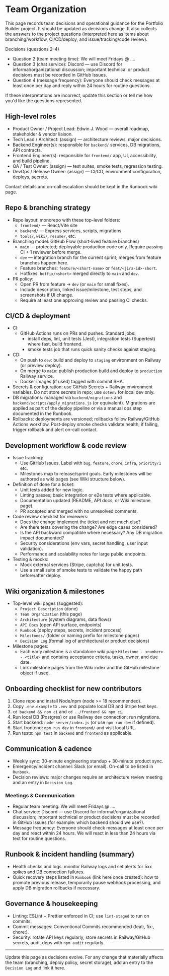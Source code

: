 # Team Organization

This page records team decisions and operational guidance for the Portfolio Builder project. It should be updated as decisions change. It also collects the answers to the project questions (interpreted here as items about branching/workflow, CI/CD/deploy, and issue/tracking/code review).

Decisions (questions 2–4)

- Question 2 (team meeting time): We will meet Fridays @ ....
- Question 3 (chat service): Discord — use Discord for informal/organizational discussion; important technical or product decisions must be recorded in GitHub Issues.
- Question 4 (message frequency): Everyone should check messages at least once per day and reply within 24 hours for routine questions.

If these interpretations are incorrect, update this section or tell me how you'd like the questions represented.

## High-level roles
- Product Owner / Project Lead: Edwin J. Wood — overall roadmap, stakeholder & vendor liaison.
- Tech Lead / Architect: (assign) — architecture reviews, major decisions.
- Backend Engineer(s): responsible for `backend/` services, DB migrations, API contracts.
- Frontend Engineer(s): responsible for `frontend/` app, UI, accessibility, and build pipeline.
- QA / Test Owner: (assign) — test suites, smoke tests, regression testing.
- DevOps / Release Owner: (assign) — CI/CD, environment configuration, deploys, secrets.

Contact details and on-call escalation should be kept in the Runbook wiki page.

## Repo & branching strategy
- Repo layout: monorepo with these top-level folders:
  - `frontend/` — React/Vite site
  - `backend/` — Express services, scripts, migrations
  - `tools/`, `wiki/`, `resume/`, etc.
- Branching model: GitHub Flow (short‑lived feature branches)
  - `main` — protected; deployable production code only. Require passing CI + 1 reviewer before merge.
  - `dev` — integration branch for the current sprint; merges from feature branches happen here.
  - Feature branches: `feature/<short-name>` or `feat/<jira-id>-short`.
  - Hotfixes: `hotfix/<short>` merged directly to `main` and `dev`.
- PR policy:
  - Open PR from feature -> `dev` (or `main` for small fixes).
  - Include description, linked issue/milestone, test steps, and screenshots if UI change.
  - Require at least one approving review and passing CI checks.

## CI/CD & deployment
- CI:
  - GitHub Actions runs on PRs and pushes. Standard jobs:
    - install deps, lint, unit tests (Jest), integration tests (Supertest) where fast, build frontend.
    - smoke tests job that runs quick sanity checks against staging.
- CD:
  - On push to `dev`: build and deploy to `staging` environment on Railway (or preview deploy).
  - On merge to `main`: publish production build and deploy to `production` Railway service.
  - Docker images (if used) tagged with commit SHA.
- Secrets & configuration: use GitHub Secrets + Railway environment variables. Do not store secrets in repo; use `dotenv` for local dev only.
- DB migrations: managed via `backend/migrations` and `backend/scripts/apply_migrations.js` (or equivalent). Migrations are applied as part of the deploy pipeline or via a manual ops step documented in the Runbook.
- Rollbacks: deployments are versioned; rollbacks follow Railway/GitHub Actions workflow. Post‑deploy smoke checks validate health; if failing, trigger rollback and alert on-call contact.

## Development workflow & code review
- Issue tracking:
  - Use GitHub Issues. Label with `bug`, `feature`, `chore`, `infra`, `priority/1` etc.
  - Milestones map to release/sprint goals. Early milestones will be authored as wiki pages (see Wiki structure below).
- Definition of done for a ticket:
  - Unit tests added for new logic.
  - Linting passes; basic integration or e2e tests where applicable.
  - Documentation updated (README, API docs, or Wiki milestone page).
  - PR accepted and merged with no unresolved comments.
- Code review checklist for reviewers:
  - Does the change implement the ticket and not much else?
  - Are there tests covering the change? Are edge cases considered?
  - Is the API backward compatible where necessary? Any DB migration impact documented?
  - Security considerations (env vars, secret handling, user input validation).
  - Performance and scalability notes for large public endpoints.
- Testing & mocks:
  - Mock external services (Stripe, captcha) for unit tests.
  - Use a small suite of smoke tests to validate the happy path before/after deploy.

## Wiki organization & milestones
- Top-level wiki pages (suggested):
  - `Project Description` (done)
  - `Team Organization` (this page)
  - `Architecture` (system diagrams, data flows)
  - `API Docs` (open API surface, endpoints)
  - `Runbook` (deploy steps, secrets, incident process)
  - `Milestones/` (folder or naming prefix for milestone pages)
  - `Decision Log` (formal log of architectural or product decisions)
- Milestone pages:
  - Each early milestone is a standalone wiki page `Milestone - <number> - <title>` and contains acceptance criteria, tasks, owner, and due date.
  - Link milestone pages from the Wiki index and the GitHub milestone object if used.

## Onboarding checklist for new contributors
1. Clone repo and install Node/npm (node >= 18 recommended).
2. Copy `.env.example` to `.env` and populate local DB and Stripe test keys.
3. `cd backend && npm ci` and `cd ../frontend && npm ci`.
4. Run local DB (Postgres) or use Railway dev connection; run migrations.
5. Start backend: `node server/index.js` (or use `npm run dev` if defined).
6. Start frontend: `npm run dev` in `frontend/` and visit local URL.
7. Run tests: `npm test` in `backend` and `frontend` as applicable.

## Communication & cadence
- Weekly sync: 30‑minute engineering standup + 30‑minute product sync.
- Emergency/incident channel: Slack (or email). On-call to be listed in `Runbook`.
- Decision reviews: major changes require an architecture review meeting and an entry in `Decision Log`.

### Meetings & Communication
- Regular team meeting: We will meet Fridays @ ....
- Chat service: Discord — use Discord for informal/organizational discussion; important technical or product decisions must be recorded in GitHub Issues (for example: which backend should we use?).
- Message frequency: Everyone should check messages at least once per day and react within 24 hours. We will react in less than 24 hours via text for routine questions.

## Runbook & incident handling (summary)
- Health checks and logs: monitor Railway logs and set alerts for 5xx spikes and DB connection failures.
- Quick recovery steps listed in `Runbook` (link here once created): how to promote previous release, temporarily pause webhook processing, and apply DB migration rollbacks if necessary.

## Governance & housekeeping
- Linting: ESLint + Prettier enforced in CI; use `lint-staged` to run on commits.
- Commit messages: Conventional Commits recommended (feat:, fix:, chore:).
- Security: rotate API keys regularly, store secrets in Railway/GitHub secrets, audit deps with `npm audit` regularly.

---

Update this page as decisions evolve. For any change that materially affects the team (branching, deploy policy, secret storage), add an entry to the `Decision Log` and link it here.
